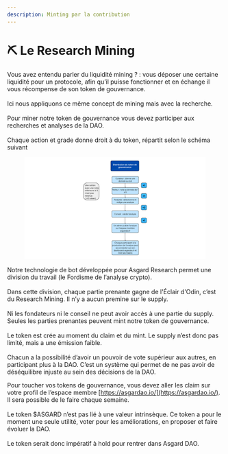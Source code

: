```yaml
---
description: Minting par la contribution
---
```


# ⛏ Le Research Mining

Vous avez entendu parler du liquidité mining ? : vous déposer une certaine liquidité pour un protocole, afin qu’il puisse fonctionner et en échange il vous récompense de son token de gouvernance. \
\
Ici nous appliquons ce même concept de mining mais avec la recherche. \
\
Pour miner notre token de gouvernance vous devez participer aux recherches et analyses de la DAO. \
\
Chaque action et grade donne droit à du token, répartit selon le schéma suivant

<figure><img src="../../.gitbook/assets/schema asgard.png" alt=""><figcaption></figcaption></figure>

Notre technologie de bot développée pour Asgard Research permet une division du travail (le Fordisme de l’analyse crypto). \
\
Dans cette division, chaque partie prenante gagne de l'Éclair d'Odin, c’est du Research Mining. Il n’y a aucun premine sur le supply.\
\
Ni les fondateurs ni le conseil ne peut avoir accès à une partie du supply. Seules les parties prenantes peuvent mint notre token de gouvernance. \
\
Le token est crée au moment du claim et du mint. Le supply n’est donc pas limité, mais a une émission faible. \
\
Chacun a la possibilité d’avoir un pouvoir de vote supérieur aux autres, en participant plus à la DAO. C’est un système qui permet de ne pas avoir de déséquilibre injuste au sein des décisions de la DAO.

Pour toucher vos tokens de gouvernance, vous devez aller les claim sur votre profil de l’espace membre [https://asgardao.io/](https://asgardao.io/). Il sera possible de le faire chaque semaine. \
\
Le token $ASGARD n’est pas lié à une valeur intrinsèque. Ce token a pour le moment une seule utilité, voter pour les améliorations, en proposer et faire évoluer la DAO.\
\
Le token serait donc impératif à hold pour rentrer dans Asgard DAO.
